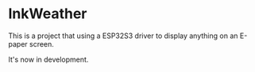 # InkWeather

This is a project that using a ESP32S3 driver to display anything on an E-paper screen.

It's now in development.